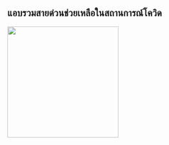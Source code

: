## **แอบรวมสายด่วนช่วยเหลือในสถานการณ์โควิด**

<img src="https://i.ibb.co/kBjsdqK/image.png" width="250">
